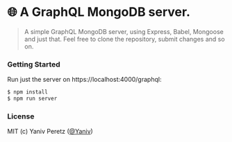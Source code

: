 # 🌐 A GraphQL MongoDB server.

> A simple GraphQL MongoDB server, using Express, Babel, Mongoose and just that.
> Feel free to clone the repository, submit changes and so on. 

### Getting Started

Run just the server on https://localhost:4000/graphql:

```sh
$ npm install
$ npm run server
```

### License

MIT (c) Yaniv Peretz ([@Yaniv](yip528@gmail.com))
